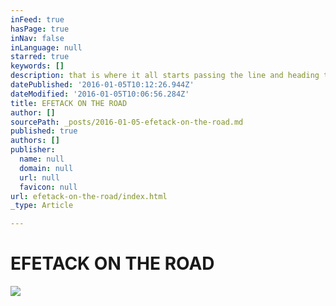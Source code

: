 ```yaml
---
inFeed: true
hasPage: true
inNav: false
inLanguage: null
starred: true
keywords: []
description: that is where it all starts passing the line and heading towards today
datePublished: '2016-01-05T10:12:26.944Z'
dateModified: '2016-01-05T10:06:56.284Z'
title: EFETACK ON THE ROAD
author: []
sourcePath: _posts/2016-01-05-efetack-on-the-road.md
published: true
authors: []
publisher:
  name: null
  domain: null
  url: null
  favicon: null
url: efetack-on-the-road/index.html
_type: Article

---
```

# EFETACK ON THE ROAD
![](https://the-grid-user-content.s3-us-west-2.amazonaws.com/4f78a334-11fe-4396-974f-5be6ad6ccd8b.jpg)